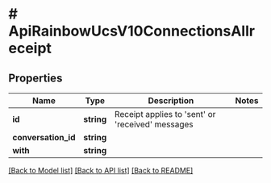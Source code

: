# # ApiRainbowUcsV10ConnectionsAllreceipt

## Properties

Name | Type | Description | Notes
------------ | ------------- | ------------- | -------------
**id** | **string** | Receipt applies to &#39;sent&#39; or &#39;received&#39; messages | 
**conversation_id** | **string** |  | 
**with** | **string** |  | 

[[Back to Model list]](../../README.md#documentation-for-models) [[Back to API list]](../../README.md#documentation-for-api-endpoints) [[Back to README]](../../README.md)


